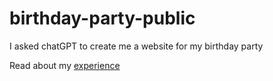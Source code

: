 # birthday-party-public
I asked chatGPT to create me a website for my birthday party

Read about my [experience](https://dev.to/lizkenyon/building-a-website-with-chatgpt-3a9i)
